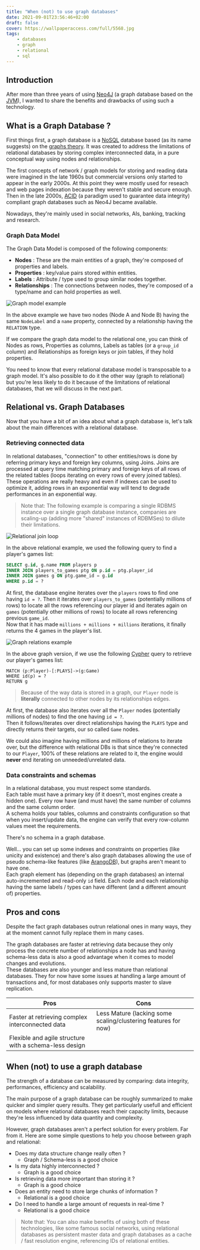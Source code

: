 ```yaml
---
title: "When (not) to use graph databases"
date: 2021-09-01T23:56:46+02:00
draft: false
cover: https://wallpaperaccess.com/full/5568.jpg
tags:
    - databases
    - graph
    - relational
    - sql
---
```


## Introduction
After more than three years of using [Neo4J](https://neo4j.com/) (a graph database based on the [JVM](https://en.wikipedia.org/wiki/Java_virtual_machine)),
I wanted to share the benefits and drawbacks of using such a technology.

## What is a Graph Database ?
First things first, a graph database is a [NoSQL](https://en.wikipedia.org/wiki/NoSQL) database based (as its name suggests) on the [graphs theory](https://en.wikipedia.org/wiki/Graph_theory). 
It was created to address the limitations of relational databases by storing complex interconnected data, in a pure conceptual way using nodes and relationships.

The first concepts of network / graph models for storing and reading data were imagined in the late 1960s 
but commercial versions only started to appear in the early 2000s. At this point they were mostly used for reseach and web pages indexation because they weren't stable and secure enough.
Then in the late 2000s, [ACID](https://en.wikipedia.org/wiki/ACID) (a paradigm used to guarantee data integrity) compliant graph databases such as Neo4J became available.

Nowadays, they're mainly used in social networks, AIs, banking, tracking and research.

### Graph Data Model
The Graph Data Model is composed of the following components:
- **Nodes** : These are the main entities of a graph, they're composed of properties and labels.
- **Properties** : key/value pairs stored within entities.
- **Labels** : Attribute / type used to group similar nodes together.
- **Relationships** : The connections between nodes, they're composed of a type/name and can hold properties as well.

![Graph model example](/img/posts/when-to-use-graph-databases/graph_model_example.png)

In the above example we have two nodes (Node A and Node B) having the same `NodeLabel` and a `name` property, connected by a relationship having the `RELATION` type.

If we compare the graph data model to the relational one, you can think of Nodes as rows, Properties as columns, Labels as tables (or a `group_id` column) and Relationships as foreign keys or join tables, if they hold properties.

You need to know that every relational database model is transposable to a graph model. It's also possible to do it the other way (graph to relational) but you're less likely to do it because of the limitations of relational databases, that we will discuss in the next part.


## Relational vs. Graph Databases
Now that you have a bit of an idea about what a graph database is, let's talk about the main differences with a relational database.

### Retrieving connected data
In relational databases, "connection" to other entities/rows is done by referring primary keys and foreign key columns, using Joins.
Joins are processed at query time matching primary and foreign keys of all rows of the related tables (loops iterating on every rows of every joined tables).  
These operations are really heavy and even if indexes can be used to optimize it, adding rows in an exponential way will tend to degrade performances in an exponential way.

> Note that: The following example is comparing a single RDBMS instance over a single graph database instance, companies are scaling-up (adding more "shared" instances of RDBMSes) to dilute their limitations.


![Relational join loop](/img/posts/when-to-use-graph-databases/relational_db_join.png)

In the above relational example, we used the following query to find a player's games list:
```sql
SELECT g.id, g.name FROM players p
INNER JOIN players_to_games ptg ON p.id = ptg.player_id
INNER JOIN games g ON ptg.game_id = g.id
WHERE p.id = ?
```
At first, the database engine iterates over the `players` rows to find one having `id = ?`.
Then it iterates over `players_to_games` (potentially millions of rows) to locate all the rows referencing our player id and iterates again on `games` (potentially other millions of rows) to locate all rows referencing previous `game_id`.  
Now that it has made `millions + millions + millions` iterations, it finally returns the 4 games in the player's list.

![Graph relations example](/img/posts/when-to-use-graph-databases/graph_relations_example.png)

In the above graph version, if we use the following [Cypher](https://fr.wikipedia.org/wiki/Cypher_(langage)) query to retrieve our player's games list:
```Cypher
MATCH (p:Player)-[:PLAYS]->(g:Game)
WHERE id(p) = ?
RETURN g
```
> Because of the way data is stored in a graph, our `Player` node is **literally** connected to other nodes by its relationships edges.

At first, the database also iterates over all the `Player` nodes (potentially millions of nodes) to find the one having `id = ?`.  
Then it follows/iterates over direct relationships having the `PLAYS` type and directly returns their targets, our so called `Game` nodes.

We could also imagine having millions and millions of relations to iterate over, but the difference with relational DBs is that since they're connected to our `Player`, 100% of these relations are related to it, the engine would **never** end iterating on unneeded/unrelated data.
### Data constraints and schemas
In a relational database, you must respect some standards.  
Each table must have a primary key (if it doesn't, most engines create a hidden one). Every row have (and must have) the same number of columns and the same column order.  
A schema holds your tables, columns and constraints configuration so that when you insert/update data, the engine can verify that every row-column values meet the requirements.

There's no schema in a graph database.

Well... you can set up some indexes and constraints on properties (like unicity and existence) and there's also graph databases allowing the use of pseudo schema-like features (like [ArangoDB](https://www.arangodb.com/)), but graphs aren't meant to have one.  
Each graph element has (depending on the graph databases) an internal auto-incremented and read-only `id` field.
Each node and each relationship having the same labels / types can have different (and a different amount of) properties.

## Pros and cons
Despite the fact graph databases outrun relational ones in many ways, they at the moment cannot fully replace them in many cases.

The graph databases are faster at retrieving data because they only process the concrete number of relationships a node has and having schema-less data is also a good advantage when it comes to model changes and evolutions.  
These databases are also younger and less mature than relational databases. They for now have some issues at handling a large amount of transactions and, for most databases only supports master to slave replication.

| Pros                                                   | Cons                                                             |
|--------------------------------------------------------|------------------------------------------------------------------|
| Faster at retrieving complex interconnected data       | Less Mature (lacking some scaling/clustering features for now)   |
| Flexible and agile structure with a schema-less design |                                                                  |

## When (not) to use a graph database
The strength of a database can be measured by comparing: data integrity, performances, efficiency and scalability.

The main purpose of a graph database can be roughly summarized to make quicker and simpler query results.
They get particularly usefull and efficient on models where relational databases reach their capacity limits, because they're less influenced by data quantity and complexity.

However, graph databases aren't a perfect solution for every problem. Far from it. Here are some simple questions to help you choose between graph and relational:

- Does my data structure change really often ?
  - Graph / Schema-less is a good choice
- Is my data highly interconnected ?
  - Graph is a good choice
- Is retrieving data more important than storing it ?
  - Graph is a good choice
- Does an entity need to store large chunks of information ? 
  - Relational is a good choice
- Do I need to handle a large amount of requests in real-time ?
  - Relational is a good choice

> Note that: You can also make benefits of using both of these technologies, like some famous social networks, using relational databases as persistent master data and graph databases as a cache / fast resolution engine, referencing IDs of relational entities.
